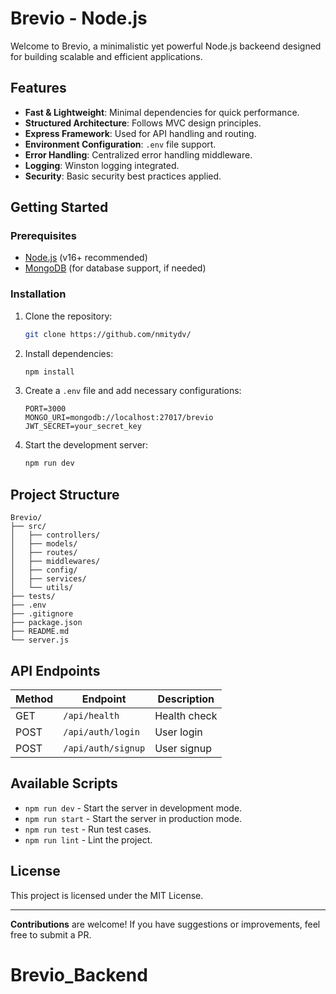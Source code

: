 # Brevio - Node.js 

Welcome to Brevio, a minimalistic yet powerful Node.js backeend designed for building scalable and efficient applications.

## Features

- **Fast & Lightweight**: Minimal dependencies for quick performance.
- **Structured Architecture**: Follows MVC design principles.
- **Express Framework**: Used for API handling and routing.
- **Environment Configuration**: `.env` file support.
- **Error Handling**: Centralized error handling middleware.
- **Logging**: Winston logging integrated.
- **Security**: Basic security best practices applied.

## Getting Started

### Prerequisites
- [Node.js](https://nodejs.org/) (v16+ recommended)
- [MongoDB](https://www.mongodb.com/) (for database support, if needed)

### Installation

1. Clone the repository:
   ```sh
   git clone https://github.com/nmitydv/
   ```

2. Install dependencies:
   ```sh
   npm install
   ```

3. Create a `.env` file and add necessary configurations:
   ```
   PORT=3000
   MONGO_URI=mongodb://localhost:27017/brevio
   JWT_SECRET=your_secret_key
   ```

4. Start the development server:
   ```sh
   npm run dev
   ```

## Project Structure

```
Brevio/
├── src/
│   ├── controllers/
│   ├── models/
│   ├── routes/
│   ├── middlewares/
│   ├── config/
│   ├── services/
│   └── utils/
├── tests/
├── .env
├── .gitignore
├── package.json
├── README.md
└── server.js
```

## API Endpoints

| Method | Endpoint        | Description       |
|--------|---------------|------------------|
| GET    | `/api/health`  | Health check     |
| POST   | `/api/auth/login`  | User login      |
| POST   | `/api/auth/signup` | User signup    |

## Available Scripts

- `npm run dev` - Start the server in development mode.
- `npm run start` - Start the server in production mode.
- `npm run test` - Run test cases.
- `npm run lint` - Lint the project.

## License
This project is licensed under the MIT License.

---

**Contributions** are welcome! If you have suggestions or improvements, feel free to submit a PR.

# Brevio_Backend

